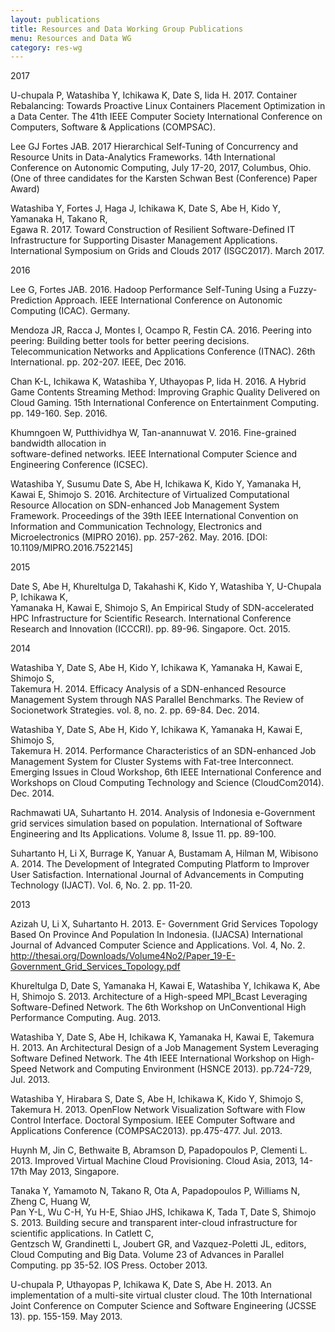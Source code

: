 ```yaml
---
layout: publications
title: Resources and Data Working Group Publications
menu: Resources and Data WG
category: res-wg
---
```


<div class="border">2017</div>

U-chupala P, Watashiba Y, Ichikawa K, Date S, Iida H. 2017. Container Rebalancing: Towards
Proactive Linux Containers Placement Optimization in a Data Center. The 41th IEEE Computer
Society International Conference on Computers, Software & Applications (COMPSAC).

Lee GJ Fortes JAB. 2017 Hierarchical Self-Tuning of Concurrency and Resource
Units in Data-Analytics Frameworks. 14th International Conference on Autonomic Computing,
July 17-20, 2017, Columbus, Ohio. (One of three candidates for the Karsten Schwan Best
(Conference) Paper Award)

Watashiba Y, Fortes J, Haga J, Ichikawa K, Date S, Abe H, Kido Y, Yamanaka H, Takano R,  
Egawa R. 2017. Toward Construction of Resilient Software-Defined IT Infrastructure for 
Supporting Disaster Management Applications. International Symposium on Grids and Clouds 
2017 (ISGC2017). March 2017.

<div class="border">2016</div>

Lee G, Fortes JAB. 2016. Hadoop Performance Self-Tuning Using a Fuzzy-Prediction Approach.
IEEE International Conference on Autonomic Computing (ICAC). Germany.

Mendoza JR, Racca J, Montes I, Ocampo R, Festin CA. 2016. Peering into
peering: Building better tools for better peering decisions. Telecommunication
Networks and Applications Conference (ITNAC). 26th International. pp. 202-207. IEEE, Dec 2016. 

Chan K-L, Ichikawa K, Watashiba Y, Uthayopas P, Iida H. 2016. A Hybrid Game Contents 
Streaming Method: Improving Graphic Quality Delivered on Cloud Gaming. 15th International 
Conference on Entertainment Computing. pp. 149-160. Sep. 2016.

Khumngoen W, Putthividhya W, Tan-anannuwat V. 2016. Fine-grained bandwidth allocation in  
software-defined networks. IEEE International Computer Science and Engineering Conference (ICSEC).

Watashiba Y, Susumu Date S, Abe H, Ichikawa K, Kido Y, Yamanaka H, Kawai E, Shimojo S.
2016. Architecture of Virtualized Computational Resource Allocation on SDN-enhanced Job 
Management System Framework. Proceedings of the 39th IEEE International Convention on  
Information and Communication Technology, Electronics and Microelectronics (MIPRO 2016). 
pp. 257-262. May. 2016. [DOI: 10.1109/MIPRO.2016.7522145]

<div class="border">2015</div>

Date S, Abe H, Khureltulga D, Takahashi K, Kido Y, Watashiba Y, U-Chupala P, Ichikawa K,  
Yamanaka H, Kawai E, Shimojo S, An Empirical Study of SDN-accelerated HPC Infrastructure 
for Scientific Research. International Conference Research and Innovation (ICCCRI). pp. 89-96. 
Singapore. Oct. 2015.

<div class="border">2014</div>

Watashiba Y, Date S, Abe H, Kido Y, Ichikawa K, Yamanaka H, Kawai E, Shimojo S,  
Takemura H. 2014. Efficacy Analysis of a SDN-enhanced Resource Management System 
through NAS Parallel Benchmarks. The Review of Socionetwork Strategies. vol.  8, no. 2. pp. 69-84. Dec. 2014.

Watashiba Y, Date S, Abe H, Kido Y, Ichikawa K, Yamanaka H, Kawai E, Shimojo S,  
Takemura H. 2014. Performance Characteristics of an SDN-enhanced Job Management System
for Cluster Systems with Fat-tree Interconnect. Emerging Issues in Cloud Workshop, 6th IEEE
International Conference and Workshops on Cloud Computing Technology and Science (CloudCom2014). Dec. 2014.

Rachmawati UA, Suhartanto H. 2014. Analysis of Indonesia e-Government grid services
simulation based on population. International of Software Engineering and Its Applications.
Volume 8, Issue 11. pp. 89-100.

Suhartanto H, Li X, Burrage K, Yanuar A, Bustamam A, Hilman M, Wibisono A.  2014. The
Development of Integrated Computing Platform to Improver User Satisfaction.  International
Journal of Advancements in Computing Technology (IJACT). Vol. 6, No. 2. pp. 11-20.

<div class="border">2013</div>

Azizah U, Li X, Suhartanto H. 2013. E- Government Grid Services Topology Based On Province
And Population In Indonesia. (IJACSA) International Journal of Advanced Computer Science
and Applications. Vol. 4, No. 2.  
http://thesai.org/Downloads/Volume4No2/Paper_19-E-Government_Grid_Services_Topology.pdf

Khureltulga D, Date S, Yamanaka H, Kawai E, Watashiba Y, Ichikawa K, Abe H, Shimojo S.
2013. Architecture of a High-speed MPI_Bcast Leveraging Software-Defined Network. The 6th
Workshop on UnConventional High Performance Computing. Aug. 2013.

Watashiba Y, Date S, Abe H, Ichikawa K, Yamanaka H, Kawai E, Takemura H. 2013.  An
Architectural Design of a Job Management System Leveraging Software Defined Network. The
4th IEEE International Workshop on High-Speed Network and Computing Environment
(HSNCE 2013). pp.724-729, Jul. 2013.

Watashiba Y, Hirabara S, Date S, Abe H, Ichikawa K, Kido Y, Shimojo S, Takemura H. 2013.
OpenFlow Network Visualization Software with Flow Control Interface. Doctoral Symposium.
IEEE Computer Software and Applications Conference (COMPSAC2013). pp.475-477.  Jul.  2013.

Huynh M, Jin C, Bethwaite B, Abramson D, Papadopoulos P, Clementi L. 2013.  Improved
Virtual Machine Cloud Provisioning. Cloud Asia, 2013, 14-17th May 2013, Singapore.

Tanaka Y, Yamamoto N, Takano R, Ota A, Papadopoulos P, Williams N, Zheng C, Huang W,  
Pan Y-L, Wu C-H, Yu H-E, Shiao JHS, Ichikawa K, Tada T, Date S, Shimojo S.  2013. Building 
secure and transparent inter-cloud infrastructure for scientific applications.  In Catlett C,  
Gentzsch W, Grandinetti L, Joubert GR, and Vazquez-Poletti JL, editors, Cloud Computing and 
Big Data. Volume 23 of Advances in Parallel Computing. pp 35-52. IOS Press.  October 2013. 

U-chupala P, Uthayopas P, Ichikawa K, Date S, Abe H. 2013. An implementation of a multi-site 
virtual cluster cloud. The 10th International Joint Conference on Computer Science and Software 
Engineering (JCSSE 13). pp. 155-159. May 2013.

